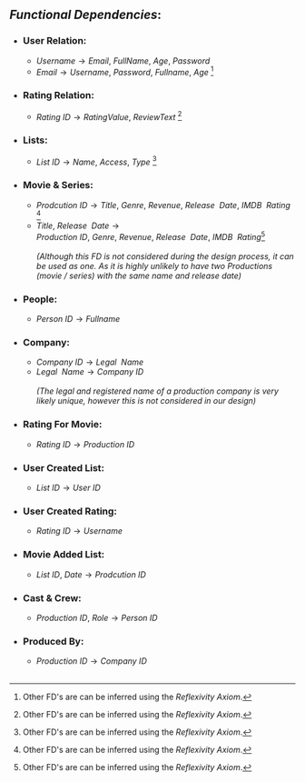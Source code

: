 ## _Functional Dependencies_:

 - ### User Relation:
	 -  $Username \rightarrow Email, \: Full Name, \: Age, \: Password$ 
	 - $Email \rightarrow Username, \: Password, \: Fullname, \: Age$ [^1]<br> 
- ### Rating Relation: 
	- $Rating \: ID \rightarrow Rating Value, \: Review Text$ [^1]<br>
- ### Lists:
	- $List \: ID \rightarrow Name, \: Access, \: Type$ [^1]<br>
- ### Movie & Series:
	- $Prodcution \: ID \rightarrow Title, \: Genre, \: Revenue, \: Release \:\: Date, \: IMDB \: \: Rating$ [^1]
	- $Title,\: Release \:\: Date \rightarrow Production \:ID, \: Genre, \: Revenue, \: Release \:\: Date, \: IMDB \:\: Rating$[^1] <br><br> *(Although this FD is not considered during the design process, it can be used as one. As it is highly unlikely to have two Productions (movie / series) with the same name and release date)* <br>
- ### People:
	- $Person \: ID \rightarrow Fullname$ <br>
- ### Company:
	- $Company \: ID \rightarrow Legal \:\: Name$
	- $Legal \:\: Name \rightarrow Company \: ID$  <br><br> *(The legal and registered name of a production company is very likely unique, however this is not considered in our design)* <br>
- ### Rating For Movie:
	- $Rating \:ID \rightarrow Production \: ID$ <br>
- ### User Created List:
	- $List \: ID \rightarrow User \: ID$ <br>
- ### User Created Rating:
	- $Rating \: ID \rightarrow Username$ <br>
- ### Movie Added List:
	- $List \: ID, \: Date \rightarrow Prodcution \: ID$ <br>
- ### Cast & Crew:
	- $Production \: ID, \: Role \rightarrow Person \: ID$<br>
- ### Produced By:
	- $Production \: ID \rightarrow Company \: ID$<br><br>
[^1]: Other FD's are can be inferred using the *Reflexivity Axiom*. 